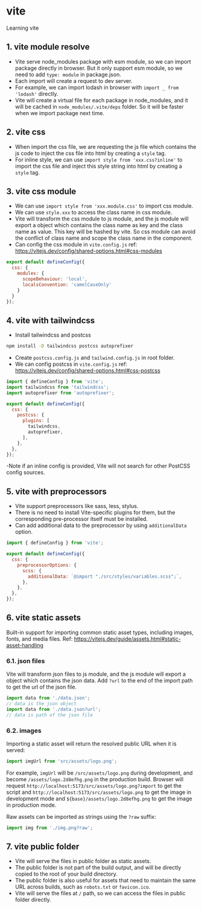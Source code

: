# vite
Learning vite

## 1. vite module resolve 
- Vite serve node_modules package with esm module, so we can import package directly in browser. But it only support esm module, so we need to add `type: module` in package.json.
- Each import will create a request to dev server.
- For example, we can import lodash in browser with `import _ from 'lodash'` directly.
- Vite will create a virtual file for each package in node_modules, and it will be cached in `node_modules/.vite/deps` folder. So it will be faster when we import package next time.

## 2. vite css
- When import the css file, we are requesting the js file which contains the js code to inject the css file into html by creating a `style` tag.
- For inline style, we can use `import style from 'xxx.css?inline'` to import the css file and inject this style string into html by creating a `style` tag.

## 3. vite css module
- We can use `import style from 'xxx.module.css'` to import css module.
- We can use `style.xxx` to access the class name in css module.
- Vite will transform the css module to js module, and the js module will export a object which contains the class name as key and the class name as value. This key will be hashed by vite. So css module can avoid the conflict of class name and scope the class name in the component.
- Can config the css module in `vite.config.js` ref: https://vitejs.dev/config/shared-options.html#css-modules
```js
export default defineConfig({
  css: {
    modules: {
      scopeBehaviour: 'local',
      localsConvention: 'camelCaseOnly'
    }
  }
});
```

## 4. vite with tailwindcss
- Install tailwindcss and postcss
```bash
npm install -D tailwindcss postcss autoprefixer
```
- Create `postcss.config.js` and `tailwind.config.js` in root folder.
- We can config postcss in `vite.config.js` ref: https://vitejs.dev/config/shared-options.html#css-postcss

```js
import { defineConfig } from 'vite';
import tailwindcss from 'tailwindcss';
import autoprefixer from 'autoprefixer';

export default defineConfig({
  css: {
    postcss: {
      plugins: [
        tailwindcss,
        autoprefixer,
      ],
    },
  },
});
```

-Note if an inline config is provided, Vite will not search for other PostCSS config sources.

## 5. vite with preprocessors
- Vite support preprocessors like sass, less, stylus.
- There is no need to install Vite-specific plugins for them, but the corresponding pre-processor itself must be installed.
- Can add additional data to the preprocessor by using `additionalData` option.

```js
import { defineConfig } from 'vite';

export default defineConfig({
  css: {
    preprocessorOptions: {
      scss: {
        additionalData: `@import "./src/styles/variables.scss";`,
      },
    },
  },
});
```

## 6. vite static assets
Built-in support for importing common static asset types, including images, fonts, and media files. Ref: https://vitejs.dev/guide/assets.html#static-asset-handling
### 6.1. json files
Vite will transform json files to js module, and the js module will export a object which contains the json data. Add `?url` to the end of the import path to get the url of the json file.

```js
import data from './data.json';
// data is the json object
import data from './data.json?url';
// data is path of the json file
```
### 6.2. images
Importing a static asset will return the resolved public URL when it is served:

```js
import imgUrl from 'src/assets/logo.png';
```

For example, `imgUrl` will be `/src/assets/logo.png` during development, and become `/assets/logo.2d8efhg.png` in the production build.
Browser will request `http://localhost:5173/src/assets/logo.png?import` to get the script
and `http://localhost:5173/src/assets/logo.png` to get the image in development mode
and `${base}/assets/logo.2d8efhg.png` to get the image in production mode.

Raw assets can be imported as strings using the `?raw` suffix:

```js
import img from './img.png?raw';
```

## 7. vite public folder
- Vite will serve the files in public folder as static assets.
- The public folder is not part of the build output, and will be directly copied to the root of your build directory.
- The public folder is also useful for assets that need to maintain the same URL across builds, such as `robots.txt` or `favicon.ico`.
- Vite will serve the files at `/` path, so we can access the files in public folder directly.